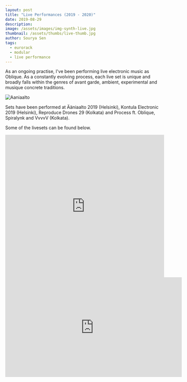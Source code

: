 ```yaml
---
layout: post
title: "Live Performances (2019 - 2020)"
date: 2019-08-29
description:
image: /assets/images/img-synth-live.jpg
thumbnail: /assets/thumbs/live-thumb.jpg
author: Sourya Sen
tags:
  - eurorack
  - modular
  - live performance
---
```


As an ongoing practise, I've been performing live electronic music as Oblique. As a constantly evolving process, each live set is unique and broadly falls within the genres of avant garde, ambient, experimental and musique concrete traditions.

![Aaniaalto](/assets/images/aaniaalto.jpg)

Sets have been performed at Ääniaalto 2019 (Helsinki), Kontula Electronic 2019 (Helsinki), Reproduce Drones 29 (Kolkata) and Process ft. Oblique, Spiralynk and VvvvV (Kolkata).

Some of the livesets can be found below.

<iframe width="100%" height="450" scrolling="no" frameborder="no" allow="autoplay" src="https://w.soundcloud.com/player/?url=https%3A//api.soundcloud.com/playlists/853739417&color=%23999999&auto_play=false&hide_related=false&show_comments=true&show_user=true&show_reposts=false&show_teaser=true"></iframe>

<iframe width="560" height="315" src="https://www.youtube.com/embed/y0UEiL_POzk" frameborder="0" allow="accelerometer; autoplay; encrypted-media; gyroscope; picture-in-picture" allowfullscreen></iframe>
